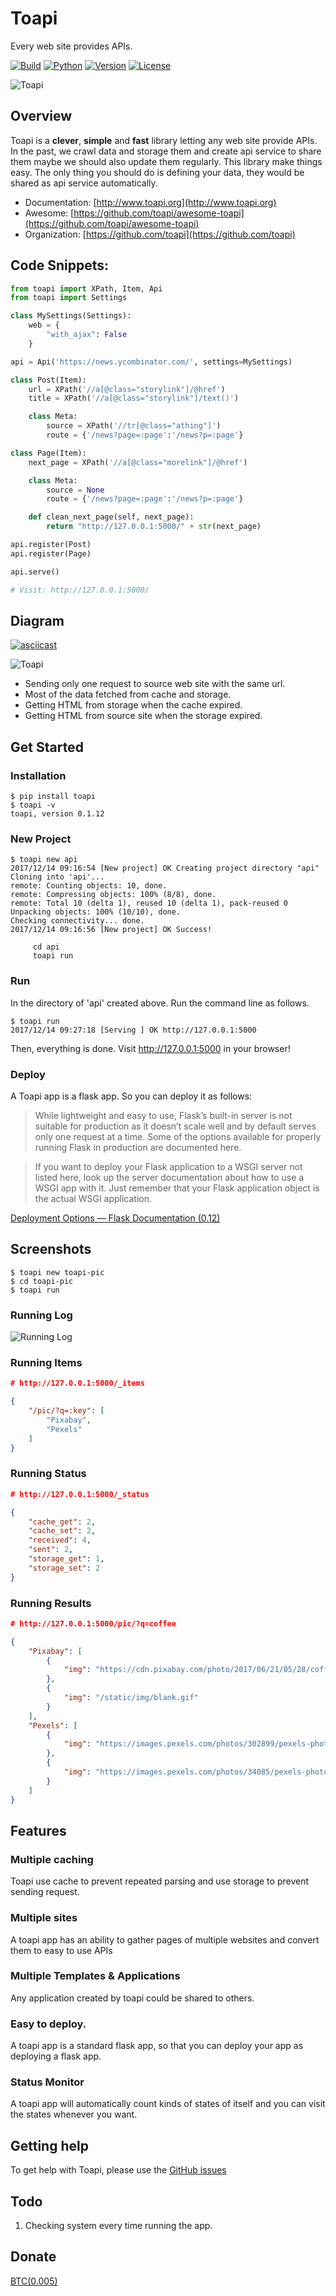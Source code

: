# Toapi

Every web site provides APIs.

[![Build](https://travis-ci.org/gaojiuli/toapi.svg?branch=master)](https://travis-ci.org/gaojiuli/toapi)
[![Python](https://img.shields.io/pypi/pyversions/toapi.svg)](https://pypi.python.org/pypi/toapi/)
[![Version](https://img.shields.io/pypi/v/toapi.svg)](https://pypi.python.org/pypi/toapi/)
[![License](https://img.shields.io/pypi/l/toapi.svg)](https://pypi.python.org/pypi/toapi/)


![Toapi](logo.png)

## Overview

Toapi is a **clever**, **simple** and **fast** library letting any 
web site provide APIs. In the past, we crawl data and storage them and create 
api service to share them maybe we should also update them regularly. 
This library make things easy. The only thing you should do is defining your data, 
they would be shared as api service automatically.

- Documentation: [http://www.toapi.org](http://www.toapi.org)
- Awesome: [https://github.com/toapi/awesome-toapi](https://github.com/toapi/awesome-toapi)
- Organization: [https://github.com/toapi](https://github.com/toapi)

## Code Snippets:

```python
from toapi import XPath, Item, Api
from toapi import Settings

class MySettings(Settings):
    web = {
        "with_ajax": False
    }

api = Api('https://news.ycombinator.com/', settings=MySettings)

class Post(Item):
    url = XPath('//a[@class="storylink"]/@href')
    title = XPath('//a[@class="storylink"]/text()')

    class Meta:
        source = XPath('//tr[@class="athing"]')
        route = {'/news?page=:page':'/news?p=:page'}

class Page(Item):
    next_page = XPath('//a[@class="morelink"]/@href')

    class Meta:
        source = None
        route = {'/news?page=:page':'/news?p=:page'}

    def clean_next_page(self, next_page):
        return "http://127.0.0.1:5000/" + str(next_page)

api.register(Post)
api.register(Page)

api.serve()

# Visit: http://127.0.0.1:5000/
```

## Diagram

[![asciicast](https://asciinema.org/a/shet2Ba9d4muCbZ6C3f56EbAt.png)](https://asciinema.org/a/shet2Ba9d4muCbZ6C3f56EbAt)


![Toapi](./docs/diagram.png)


- Sending only one request to source web site with the same url.
- Most of the data fetched from cache and storage.
- Getting HTML from storage when the cache expired.
- Getting HTML from source site when the storage expired.

## Get Started

### Installation

```text
$ pip install toapi
$ toapi -v
toapi, version 0.1.12
```

### New Project

```text
$ toapi new api
2017/12/14 09:16:54 [New project] OK Creating project directory "api" 
Cloning into 'api'...
remote: Counting objects: 10, done.
remote: Compressing objects: 100% (8/8), done.
remote: Total 10 (delta 1), reused 10 (delta 1), pack-reused 0
Unpacking objects: 100% (10/10), done.
Checking connectivity... done.
2017/12/14 09:16:56 [New project] OK Success! 

     cd api
     toapi run

```

### Run

In the directory of 'api' created above. Run the command line as follows.

```text
$ toapi run
2017/12/14 09:27:18 [Serving ] OK http://127.0.0.1:5000
```

Then, everything is done. Visit http://127.0.0.1:5000 in your browser!

### Deploy

A Toapi app is a flask app. So you can deploy it as follows:


> While lightweight and easy to use, Flask’s built-in server is not suitable for production as it doesn’t scale well and by default serves only one request at a time. Some of the options available for properly running Flask in production are documented here.

> If you want to deploy your Flask application to a WSGI server not listed here, look up the server documentation about how to use a WSGI app with it. Just remember that your Flask application object is the actual WSGI application.

[Deployment Options &#8212; Flask Documentation (0.12)](http://flask.pocoo.org/docs/0.12/deploying/)

## Screenshots

```text
$ toapi new toapi-pic
$ cd toapi-pic
$ toapi run
```

### Running Log

![Running Log](./docs/imgs/runinglog.png)

### Running Items

``` json
# http://127.0.0.1:5000/_items

{
    "/pic/?q=:key": [
        "Pixabay",
        "Pexels"
    ]
}

```

### Running Status


``` json
# http://127.0.0.1:5000/_status

{
    "cache_get": 2,
    "cache_set": 2,
    "received": 4,
    "sent": 2,
    "storage_get": 1,
    "storage_set": 2
}

```

### Running Results

``` json
# http://127.0.0.1:5000/pic/?q=coffee

{
    "Pixabay": [
        {
            "img": "https://cdn.pixabay.com/photo/2017/06/21/05/28/coffee-2426110__340.png"
        },
        {
            "img": "/static/img/blank.gif"
        }
    ],
    "Pexels": [
        {
            "img": "https://images.pexels.com/photos/302899/pexels-photo-302899.jpeg?h=350&auto=compress&cs=tinysrgb"
        },
        {
            "img": "https://images.pexels.com/photos/34085/pexels-photo.jpg?h=350&auto=compress&cs=tinysrgb"
        }
    ]
}

```

## Features

### Multiple caching

Toapi use cache to prevent repeated parsing and use storage to prevent sending request.

### Multiple sites

A toapi app has an ability to gather pages of multiple websites and convert them to easy to use APIs

### Multiple Templates & Applications

Any application created by toapi could be shared to others.

### Easy to deploy.

A toapi app is a standard flask app, so that you can deploy your app as deploying a flask app.

### Status Monitor

A toapi app will automatically count kinds of states of itself and you can visit the states whenever you want.

## Getting help

To get help with Toapi, please use the [GitHub issues]

[GitHub issues]: https://github.com/gaojiuli/toapi/issues
[GitHub project pages]: https://help.github.com/articles/creating-project-pages-manually/
[pip]: http://pip.readthedocs.io/en/stable/installing/
[Python]: https://www.python.org/

## Todo

1. Checking system every time running the app.

## Donate

[BTC(0.005)](https://blockchain.info/payment_request?address=18QChGWtGWAQyXKQVmnpKf7pdm7mYxoYTQ&amount=0.005&message=For%20Github%20Projects.)